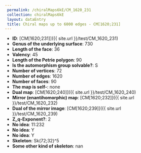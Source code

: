 ```yaml
--- 
 permalink: /chiralMaps6kE/CM_1620_231 
 collection: chiralMaps6kE
 layout: dataEntry
 title: Chiral maps up to 6000 edges - CM[1620;231]
---
```


- **ID**: [CM[1620;231]]({{ site.url }}/test/CM_1620_231)
- **Genus of the underlying surface**: 730
- **Length of the face**: 36
- **Valency**: 45
- **Length of the Petrie polygon**: 90
- **Is the automorphism group solvable?**: S
- **Number of vertices**: 72
- **Number of edges**: 1620
- **Number of faces**: 90
- **The map is self-**: none
- **Dual map**: [CM[1620;240]]({{ site.url }}/test/CM_1620_240)
- **Mirror (enantihomorphic) map**: [CM[1620;232]]({{ site.url }}/test/CM_1620_232)
- **Dual of the mirror image**: [CM[1620;239]]({{ site.url }}/test/CM_1620_239)
- **Z_q-Exponent?**: 2
- **No idea**:  11:232
- **No idea**: Y
- **No idea**: Y
- **Skeleton**: Sk(72;32)^5
- **Some other kind of skeleton**: nan
